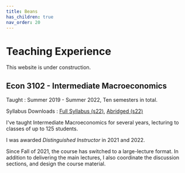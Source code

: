 ```yaml
---
title: Beans
has_children: true
nav_order: 20
---
```


# Teaching Experience

This website is under construction.

## Econ 3102 - Intermediate Macroeconomics

Taught
: Summer 2019 - Summer 2022, Ten semesters in total.


Syllabus Downloads
: [Full Syllabus (s22)](files/3102_s22_syllabus_comprehensive.pdf), [Abridged (s22)](files/3102_s22_syllabus_compact.pdf)




I've taught Intermediate Macroeconomics for several years, lecturing to classes of up to 125 students.

I was awarded *Distinguished Instructor* in 2021 and 2022.

Since Fall of 2021, the course has switched to a large-lecture format.
In addition to delivering the main lectures, I also coordinate the discussion sections, and design the course material.


<!--TODO: Mean evaluations-->




<!--## Notes from Students-->
